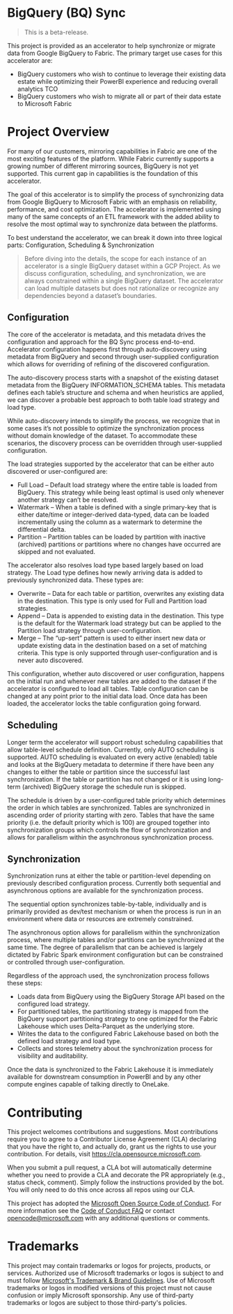 # BigQuery (BQ) Sync

> This is a beta-release.

This project is provided as an accelerator to help synchronize or migrate data from Google BigQuery to Fabric. The primary target use cases for this accelerator are:
 - BigQuery customers who wish to continue to leverage their existing data estate while optimizing their PowerBI experience and reducing overall analytics TCO
 - BigQuery customers who wish to migrate all or part of their data estate to Microsoft Fabric

# Project Overview

For many of our customers, mirroring capabilities in Fabric are one of the most exciting features of the platform. While Fabric currently supports a growing number of different mirroring sources, BigQuery is not yet supported. This current gap in capabilities is the foundation of this accelerator.

The goal of this accelerator is to simplify the process of synchronizing data from Google BigQuery to Microsoft Fabric with an emphasis on reliability, performance, and cost optimization. The accelerator is implemented using many of the same concepts of an ETL framework with the added ability to resolve the most optimal way to synchronize data between the platforms. 

To best understand the accelerator, we can break it down into three logical parts: Configuration, Scheduling & Synchronization

> Before diving into the details, the scope for each instance of an accelerator is a single BigQuery dataset within a GCP Project. As we discuss configuration, scheduling, and synchronization, we are always constrained within a single BigQuery dataset. The accelerator can load multiple datasets but does not rationalize or recognize any dependencies beyond a dataset’s boundaries.

## Configuration

The core of the accelerator is metadata, and this metadata drives the configuration and approach for the BQ Sync process end-to-end. Accelerator configuration happens first through auto-discovery using metadata from BigQuery and second through user-supplied configuration which allows for overriding of refining of the discovered configuration.

The auto-discovery process starts with a snapshot of the existing dataset metadata from the BigQuery INFORMATION_SCHEMA tables. This metadata defines each table’s structure and schema and when heuristics are applied, we can discover a probable best approach to both table load strategy and load type.

While auto-discovery intends to simplify the process, we recognize that in some cases it’s not possible to optimize the synchronization process without domain knowledge of the dataset. To accommodate these scenarios, the discovery process can be overridden through user-supplied configuration.

The load strategies supported by the accelerator that can be either auto discovered or user-configured are:
-	Full Load – Default load strategy where the entire table is loaded from BigQuery. This strategy while being least optimal is used only whenever another strategy can’t be resolved.
-	Watermark – When a table is defined with a single primary-key that is either date/time or integer-derived data-typed, data can be loaded incrementally using the column as a watermark to determine the differential delta.
-	Partition – Partition tables can be loaded by partition with inactive (archived) partitions or partitions where no changes have occurred are skipped and not evaluated. 

The accelerator also resolves load type based largely based on load strategy. The Load type defines how newly arriving data is added to previously synchronized data. These types are:
-	Overwrite – Data for each table or partition, overwrites any existing data in the destination. This type is only used for Full and Partition load strategies.
-	Append – Data is appended to existing data in the destination. This type is the default for the Watermark load strategy but can be applied to the Partition load strategy through user-configuration.
-	Merge – The “up-sert” pattern is used to either insert new data or update existing data in the destination based on a set of matching criteria. This type is only supported through user-configuration and is never auto discovered.

This configuration, whether auto discovered or user configuration, happens on the initial run and whenever new tables are added to the dataset if the accelerator is configured to load all tables. Table configuration can be changed at any point prior to the initial data load. Once data has been loaded, the accelerator locks the table configuration going forward.

## Scheduling

Longer term the accelerator will support robust scheduling capabilities that allow table-level schedule definition. Currently, only AUTO scheduling is supported. AUTO scheduling is evaluated on every active (enabled) table and looks at the BigQuery metadata to determine if there have been any changes to either the table or partition since the successful last synchronization. If the table or partition has not changed or it is using long-term (archived) BigQuery storage the schedule run is skipped.

The schedule is driven by a user-configured table priority which determines the order in which tables are synchronized. Tables are synchronized in ascending order of priority starting with zero. Tables that have the same priority (i.e. the default priority which is 100) are grouped together into synchronization groups which controls the flow of synchronization and allows for parallelism within the  asynchronous synchronization process.


## Synchronization

Synchronization runs at either the table or partition-level depending on previously described configuration process. Currently both sequential and asynchronous options are available for the synchronization process.

The sequential option synchronizes table-by-table, individually and is primarily provided as dev/test mechanism or when the process is run in an environment where data or resources are extremely constrained.

The asynchronous option allows for parallelism within the synchronization process, where multiple tables and/or partitions can be synchronized at the same time. The degree of parallelism that can be achieved is largely dictated by Fabric Spark environment configuration but can be constrained or controlled through user-configuration.

Regardless of the approach used, the synchronization process follows these steps:
-	Loads data from BigQuery using the BigQuery Storage API based on the configured load strategy.
-	For partitioned tables, the partitioning strategy is mapped from the BigQuery support partitioning strategy to one optimized for the Fabric Lakehouse which uses Delta-Parquet as the underlying store.
-	Writes the data to the configured Fabric Lakehouse based on both the defined load strategy and load type.
-	Collects and stores telemetry about the synchronization process for visibility and auditability.

Once the data is synchronized to the Fabric Lakehouse it is immediately available for downstream consumption in PowerBI and by any other compute engines capable of talking directly to OneLake.



# Contributing

This project welcomes contributions and suggestions.  Most contributions require you to agree to a
Contributor License Agreement (CLA) declaring that you have the right to, and actually do, grant us
the rights to use your contribution. For details, visit https://cla.opensource.microsoft.com.

When you submit a pull request, a CLA bot will automatically determine whether you need to provide
a CLA and decorate the PR appropriately (e.g., status check, comment). Simply follow the instructions
provided by the bot. You will only need to do this once across all repos using our CLA.

This project has adopted the [Microsoft Open Source Code of Conduct](https://opensource.microsoft.com/codeofconduct/).
For more information see the [Code of Conduct FAQ](https://opensource.microsoft.com/codeofconduct/faq/) or
contact [opencode@microsoft.com](mailto:opencode@microsoft.com) with any additional questions or comments.

# Trademarks

This project may contain trademarks or logos for projects, products, or services. Authorized use of Microsoft 
trademarks or logos is subject to and must follow 
[Microsoft's Trademark & Brand Guidelines](https://www.microsoft.com/en-us/legal/intellectualproperty/trademarks/usage/general).
Use of Microsoft trademarks or logos in modified versions of this project must not cause confusion or imply Microsoft sponsorship.
Any use of third-party trademarks or logos are subject to those third-party's policies.
